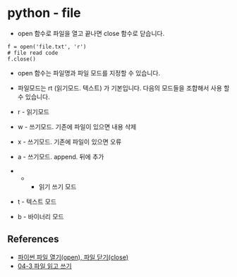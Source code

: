 # python - file
* open 함수로 파일을 열고 끝나면 close 함수로 닫습니다.
```
f = open('file.txt', 'r')
# file read code
f.close()
```

* open 함수는 파일명과 파일 모드를 지정할 수 있습니다.
* 파일모드는 rt (읽기모드. 텍스트) 가 기본입니다. 다음의 모드들을 조합해서 사용 할 수 있습니다.

* r - 읽기모드
* w - 쓰기모드. 기존에 파일이 있으면 내용 삭제
* x - 쓰기모드. 기존에 파일이 있으면 오류
* a - 쓰기모드. append. 뒤에 추가
* + - 읽기 쓰기 모드
* t - 텍스트 모드
* b - 바이너리 모드



## References
* [파이썬 파일 열기(open), 파일 닫기(close)](https://withcoding.com/86)
* [04-3 파일 읽고 쓰기](https://wikidocs.net/26)